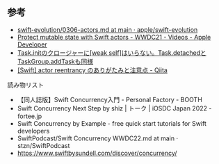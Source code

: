 

## 参考

* [swift-evolution/0306-actors.md at main · apple/swift-evolution](https://github.com/apple/swift-evolution/blob/main/proposals/0306-actors.md)
* [Protect mutable state with Swift actors - WWDC21 - Videos - Apple Developer](https://developer.apple.com/videos/play/wwdc2021/10133/)
* [Task.initのクロージャーに[weak self]はいらない。Task.detachedとTaskGroup.addTaskも同様](https://blog.personal-factory.com/2022/08/06/not-require-weak-self-in-task-init/)
* [[Swift] actor reentrancy のありがたみと注意点 - Qiita](https://qiita.com/maiyama18/items/c815f13f17d8e4095f68)


読み物リスト

* 【同人誌版】Swift Concurrency入門 - Personal Factory - BOOTH
* Swift Concurrency Next Step by shiz | トーク | iOSDC Japan 2022 - fortee.jp
* Swift Concurrency by Example - free quick start tutorials for Swift developers
* SwiftPodcast/Swift Concurrency WWDC22.md at main · stzn/SwiftPodcast
* https://www.swiftbysundell.com/discover/concurrency/
